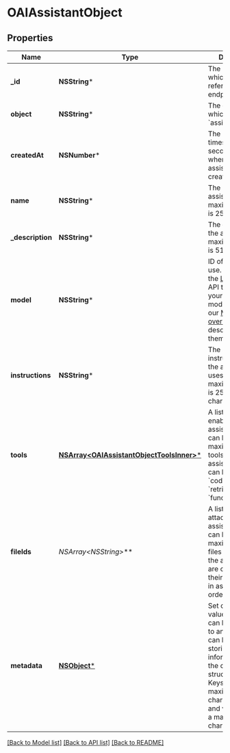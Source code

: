 # OAIAssistantObject

## Properties
Name | Type | Description | Notes
------------ | ------------- | ------------- | -------------
**_id** | **NSString*** | The identifier, which can be referenced in API endpoints. | 
**object** | **NSString*** | The object type, which is always &#x60;assistant&#x60;. | 
**createdAt** | **NSNumber*** | The Unix timestamp (in seconds) for when the assistant was created. | 
**name** | **NSString*** | The name of the assistant. The maximum length is 256 characters.  | 
**_description** | **NSString*** | The description of the assistant. The maximum length is 512 characters.  | 
**model** | **NSString*** | ID of the model to use. You can use the [List models](/docs/api-reference/models/list) API to see all of your available models, or see our [Model overview](/docs/models/overview) for descriptions of them.  | 
**instructions** | **NSString*** | The system instructions that the assistant uses. The maximum length is 256,000 characters.  | 
**tools** | [**NSArray&lt;OAIAssistantObjectToolsInner&gt;***](OAIAssistantObjectToolsInner.md) | A list of tool enabled on the assistant. There can be a maximum of 128 tools per assistant. Tools can be of types &#x60;code_interpreter&#x60;, &#x60;retrieval&#x60;, or &#x60;function&#x60;.  | 
**fileIds** | **NSArray&lt;NSString*&gt;*** | A list of [file](/docs/api-reference/files) IDs attached to this assistant. There can be a maximum of 20 files attached to the assistant. Files are ordered by their creation date in ascending order.  | 
**metadata** | [**NSObject***](.md) | Set of 16 key-value pairs that can be attached to an object. This can be useful for storing additional information about the object in a structured format. Keys can be a maximum of 64 characters long and values can be a maxium of 512 characters long.  | 

[[Back to Model list]](../README.md#documentation-for-models) [[Back to API list]](../README.md#documentation-for-api-endpoints) [[Back to README]](../README.md)


